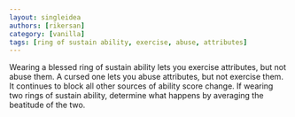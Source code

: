 ```yaml
---
layout: singleidea
authors: [rikersan]
category: [vanilla]
tags: [ring of sustain ability, exercise, abuse, attributes]
---
```

Wearing a blessed ring of sustain ability lets you exercise attributes, but not abuse them. A cursed one lets you abuse attributes, but not exercise them. It continues to block all other sources of ability score change. If wearing two rings of sustain ability, determine what happens by averaging the beatitude of the two.
